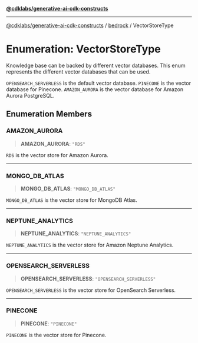 [**@cdklabs/generative-ai-cdk-constructs**](../../../../README.md)

***

[@cdklabs/generative-ai-cdk-constructs](../../../../README.md) / [bedrock](../README.md) / VectorStoreType

# Enumeration: VectorStoreType

Knowledge base can be backed by different vector databases.
This enum represents the different vector databases that can be used.

`OPENSEARCH_SERVERLESS` is the default vector database.
`PINECONE` is the vector database for Pinecone.
`AMAZON_AURORA` is the vector database for Amazon Aurora PostgreSQL.

## Enumeration Members

### AMAZON\_AURORA

> **AMAZON\_AURORA**: `"RDS"`

`RDS` is the vector store for Amazon Aurora.

***

### MONGO\_DB\_ATLAS

> **MONGO\_DB\_ATLAS**: `"MONGO_DB_ATLAS"`

`MONGO_DB_ATLAS` is the vector store for MongoDB Atlas.

***

### NEPTUNE\_ANALYTICS

> **NEPTUNE\_ANALYTICS**: `"NEPTUNE_ANALYTICS"`

`NEPTUNE_ANALYTICS` is the vector store for Amazon Neptune Analytics.

***

### OPENSEARCH\_SERVERLESS

> **OPENSEARCH\_SERVERLESS**: `"OPENSEARCH_SERVERLESS"`

`OPENSEARCH_SERVERLESS` is the vector store for OpenSearch Serverless.

***

### PINECONE

> **PINECONE**: `"PINECONE"`

`PINECONE` is the vector store for Pinecone.
